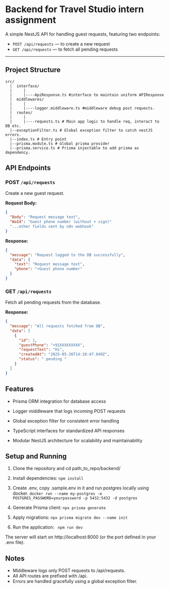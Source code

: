 # Backend for Travel Studio intern assignment

A simple NestJS API for handling guest requests, featuring two endpoints:  
- `POST /api/requests` — to create a new request  
- `GET /api/requests` — to fetch all pending requests  

---

## Project Structure
```
src/
  |  interface/
  |     |
  |     |----ApiResponse.ts #interface to maintain uniform APIResponse
  |  middlewares/
  |     |
  |     |----logger.middleware.ts #middleware debug post requests.        
  |  routes/
  |     |
  |     |----requests.ts # Main app logic to handle req, interact to DB etc.
  |--exceptionFilter.ts # Global exception filter to catch nestJS errors.
  |--index.ts # Entry point
  |--prisma.module.ts # Global prisma provider
  |--prisma.service.ts # Prisma injectable to add prisma as dependency.
```

## API Endpoints

### POST `/api/requests`

Create a new guest request.

**Request Body:**

```json
{
  "Body": "Request message text",
  "WaId": "Guest phone number (without + sign)"
  "...other fields sent by n8n webhook"
}
```
**Response:**
```json
{
  "message": "Request logged to the DB successfully",
  "data": {
    "text": "Request message text",
    "phone": "+Guest phone number"
  }
}
```


### GET `/api/requests`

Fetch all pending requests from the database.

**Response:**
```json
{
  "message": "All requests fetched from DB",
  "data": [
    {
      "id": 1,
      "guestPhone": "+91XXXXXXXXX",
      "requestText": "Hi",
      "createdAt": "2025-05-26T14:18:47.649Z",
      "status": " pending "
    }
  ]
}
```

## Features
* Prisma ORM integration for database access

* Logger middleware that logs incoming POST requests

* Global exception filter for consistent error handling

* TypeScript interfaces for standardized API responses

* Modular NestJS architecture for scalability and maintainability


## Setup and Running
1. Clone the repository and cd path_to_repo/backend/

2. Install dependencies:
```npm install```

3. Create .env, copy .sample.env in it and run postgres locally using docker.
```docker run --name my-postgres -e POSTGRES_PASSWORD=yourpassword -p 5432:5432 -d postgres```

4. Generate Prisma client:
```npx prisma generate```

5. Apply migrations:
``` npx prisma migrate dev --name init ```

6. Run the application:
``` npm run dev```


The server will start on http://localhost:8000 (or the port defined in your .env file).

## Notes

* Middleware logs only POST requests to /api/requests.
* All API routes are prefixed with /api.
* Errors are handled gracefully using a global exception filter.